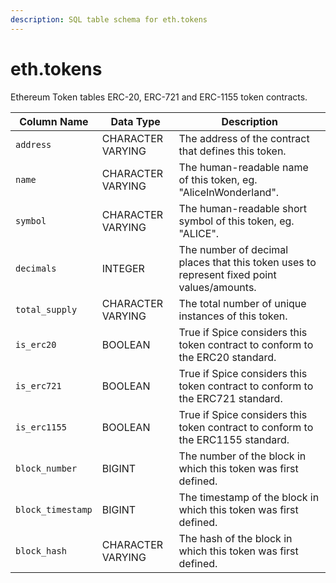 ```yaml
---
description: SQL table schema for eth.tokens
---
```


# eth.tokens

Ethereum Token tables ERC-20, ERC-721 and ERC-1155 token contracts.

| Column Name       | Data Type         | Description                                                                                |
| ----------------- | ----------------- | ------------------------------------------------------------------------------------------ |
| `address`         | CHARACTER VARYING | The address of the contract that defines this token.                                       |
| `name`            | CHARACTER VARYING | The human-readable name of this token, eg. "AliceInWonderland".                            |
| `symbol`          | CHARACTER VARYING | The human-readable short symbol of this token, eg. "ALICE".                                |
| `decimals`        | INTEGER           | The number of decimal places that this token uses to represent fixed point values/amounts. |
| `total_supply`    | CHARACTER VARYING | The total number of unique instances of this token.                                        |
| `is_erc20`        | BOOLEAN           | True if Spice considers this token contract to conform to the ERC20 standard.              |
| `is_erc721`       | BOOLEAN           | True if Spice considers this token contract to conform to the ERC721 standard.             |
| `is_erc1155`      | BOOLEAN           | True if Spice considers this token contract to conform to the ERC1155 standard.            |
| `block_number`    | BIGINT            | The number of the block in which this token was first defined.                             |
| `block_timestamp` | BIGINT            | The timestamp of the block in which this token was first defined.                          |
| `block_hash`      | CHARACTER VARYING | The hash of the block in which this token was first defined.                               |
